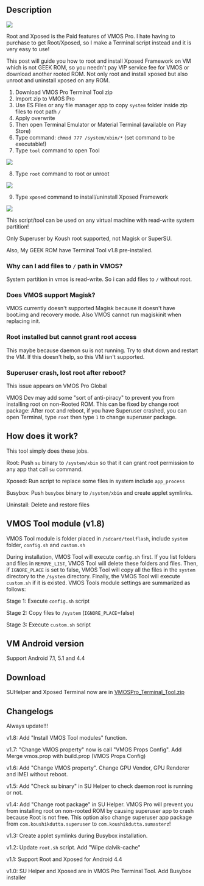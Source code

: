 ## Description

<a href="https://youtu.be/hW93qhU4TA0"><img src="https://i.ytimg.com/vi_webp/hW93qhU4TA0/hqdefault.webp"/></a>


Root and Xposed is the Paid features of VMOS Pro. I hate having to purchase to get Root/Xposed, so I make a Terminal script instead and it is very easy to use!

This post will guide you how to root and install Xposed Framework on VM which is not GEEK ROM, so you needn't pay VIP service fee for VMOS or download another rooted ROM.  Not only root and install xposed but also unroot and uninstall xposed on any ROM.

 1. Download VMOS Pro Terminal Tool zip
 2. Import zip to VMOS Pro
 3. Use ES Files or any file manager app to copy `system` folder inside zip files to root path `/`
 4. Apply overwrite
 5. Then open Terminal Emulator or Material Terminal (available on Play Store)
 6. Type command: `chmod 777 /system/xbin/*` (set command to be executable!)
 7. Type `tool` command to open Tool

<img src="https://i.imgur.com/3XXA2Sy.png" />

 8. Type `root` command to root or unroot

<img src="https://i.imgur.com/FviSSe3.png" />

 9. Type `xposed` command to install/uninstall Xposed Framework

<img src="https://i.imgur.com/4xMi7fx.png" /> 

This script/tool can be used on any virtual machine with read-write system partition!

Only Superuser by Koush root supported, not Magisk or SuperSU.

Also, My GEEK ROM have Terminal Tool v1.8 pre-installed.


### Why can I add files to `/` path in VMOS?
System partition in vmos is read-write.
So i can add files to `/` without root.

### Does VMOS support Magisk?
VMOS currently doesn't supported Magisk because it doesn't have boot.img and recovery mode. Also VMOS cannot run magiskinit when replacing init.

### Root installed but cannot grant root access

This maybe because daemon su is not running.
Try to shut down and restart the VM.
If this doesn't help, so this VM isn't supported.

### Superuser crash, lost root after reboot?

This issue appears on VMOS Pro Global

VMOS Dev may add some "sort of anti-piracy" to prevent you from installing root on non-Rooted ROM. This can be fixed by change root package: After root and reboot, if you have Superuser crashed, you can open Terminal, type `root` then type `1` to change superuser package.

## How does it work?

This tool simply does these jobs.

Root: Push `su` binary to `/system/xbin` so that it can grant root permission to any app that call `su` command. 

Xposed: Run script to replace some files in system include `app_process`

Busybox: Push `busybox` binary to `/system/xbin` and create applet symlinks.

Uninstall: Delete and restore files

## VMOS Tool module (v1.8)

VMOS Tool module is folder placed in `/sdcard/toolflash`, include `system` folder, `config.sh` and `custom.sh`

During installation, VMOS Tool will execute `config.sh` first.  If you list folders and files in `REMOVE_LIST`, VMOS Tool will delete these folders and files.  Then, if `IGNORE_PLACE` is set to false, VMOS Tool will copy all the files in the `system` directory to the `/system` directory.  Finally, the VMOS Tool will execute `custom.sh` if it is existed.
VMOS Tools module settings are summarized as follows:

Stage 1: Execute `config.sh` script

Stage 2: Copy files to `/system` (`IGNORE_PLACE`=false)

Stage 3: Execute `custom.sh` script

## VM Android version

Support Android 7.1, 5.1 and 4.4

## Download

SUHelper and Xposed Terminal now are in [VMOSPro_Terminal_Tool.zip](http://link1s.com/W2GN7)

## Changelogs

Always update!!!

v1.8: Add "Install VMOS Tool modules" function.

v1.7: "Change VMOS property" now is call "VMOS Props Config". Add Merge vmos.prop with build.prop (VMOS Props Config)

v1.6: Add "Change VMOS property". Change GPU Vendor, GPU Renderer and IMEI without reboot.

v1.5: Add "Check su binary" in SU Helper to check daemon root is running or not.

v1.4: Add "Change root package" in SU Helper. VMOS Pro will prevent you from installing root on non-rooted ROM by causing superuser app to crash because Root is not free. This option also change superuser app package from `com.koushikdutta.superuser` to `com.koushikdutta.sumasterz`!

v1.3: Create applet symlinks during Busybox installation.

v1.2: Update `root.sh` script. Add "Wipe dalvik-cache"

v1.1: Support Root and Xposed for Android 4.4

v1.0: SU Helper and Xposed are in VMOS Pro Terminal Tool. Add Busybox installer
